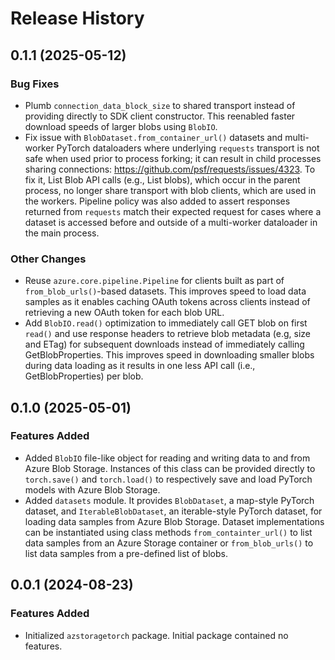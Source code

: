 # Release History

## 0.1.1 (2025-05-12)

### Bug Fixes
- Plumb `connection_data_block_size` to shared transport instead of providing directly to SDK
client constructor. This reenabled faster download speeds of larger blobs using `BlobIO`.
- Fix issue with `BlobDataset.from_container_url()` datasets and multi-worker PyTorch dataloaders
where underlying `requests` transport is not safe when used prior to process forking; it can
result in child processes sharing connections: https://github.com/psf/requests/issues/4323.
To fix it, List Blob API calls (e.g., List blobs), which occur in the parent process, no
longer share transport with blob clients, which are used in the workers.
Pipeline policy was also added to assert responses returned from `requests` match their
expected request for cases where a dataset is accessed before and outside of a multi-worker
dataloader in the main process.

### Other Changes
- Reuse `azure.core.pipeline.Pipeline` for clients built as part of `from_blob_urls()`-based
datasets. This improves speed to load data samples as it enables caching OAuth tokens across
clients instead of retrieving a new OAuth token for each blob URL.
- Add `BlobIO.read()` optimization to immediately call GET blob on first `read()` and use
response headers to retrieve blob metadata (e.g, size and ETag) for subsequent downloads
instead of immediately calling GetBlobProperties. This improves speed in downloading smaller
blobs during data loading as it results in one less API call (i.e., GetBlobProperties) per blob.

## 0.1.0 (2025-05-01)

### Features Added
- Added `BlobIO` file-like object for reading and writing data to and from Azure Blob Storage.
Instances of this class can be provided directly to `torch.save()` and `torch.load()` to
respectively save and load PyTorch models with Azure Blob Storage.
- Added `datasets` module. It provides `BlobDataset`, a map-style PyTorch dataset, and
`IterableBlobDataset`, an iterable-style PyTorch dataset, for loading data samples from
Azure Blob Storage. Dataset implementations can be instantiated using class methods
`from_containter_url()` to list data samples from an Azure Storage container or
`from_blob_urls()` to list data samples from a pre-defined list of blobs.

## 0.0.1 (2024-08-23)

### Features Added
- Initialized `azstoragetorch` package. Initial package contained no features.

